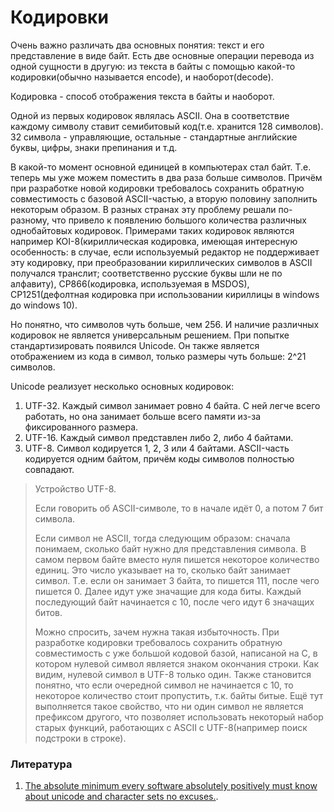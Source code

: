# Кодировки

Очень важно различать два основных понятия: текст и его представление в виде байт.
Есть две основные операции перевода из одной сущности в другую: из текста в байты 
с помощью какой-то кодировки(обычно называется encode), и наоборот(decode).

Кодировка - способ отображения текста в байты и наоборот.

Одной из первых кодировок являлась ASCII. 
Она в соответствие каждому символу ставит семибитовый код(т.е. хранится 128 символов).
32 символа - управляющие, остальные - стандартные английские буквы, цифры, знаки препинания и т.д.

В какой-то момент основной единицей в компьютерах стал байт.
Т.е. теперь мы уже можем поместить в два раза больше символов.
Причём при разработке новой кодировки требовалось сохранить обратную совместимость
с базовой ASCII-частью, а вторую половину заполнить некоторым образом.
В разных странах эту проблему решали по-разному, что привело к появлению
большого количества различных однобайтовых кодировок.
Примерами таких кодировок являются например 
KOI-8(кириллическая кодировка, имеющая интересную особенность:
в случае, если используемый редактор не поддерживает эту кодировку, 
при преобразовании кириллических символов в ASCII получался транслит;
соответственно русские буквы шли не по алфавиту),
CP866(кодировка, используемая в MSDOS),
CP1251(дефолтная кодировка при использовании кириллицы в windows до windows 10).

Но понятно, что символов чуть больше, чем 256.
И наличие различных кодировок не является универсальным решением.
При попытке стандартизировать появился Unicode. 
Он также является отображением из кода в символ, только размеры чуть больше:
2^21 символов.

Unicode реализует несколько основных кодировок:
1. UTF-32. 
Каждый символ занимает ровно 4 байта.
С ней легче всего работать, но она занимает больше всего памяти из-за 
фиксированного размера.
2. UTF-16.
Каждый символ представлен либо 2, либо 4 байтами.
3. UTF-8.
Символ кодируется 1, 2, 3 или 4 байтами.
ASCII-часть кодируется одним байтом, причём коды символов полностью совпадают.
> Устройство UTF-8.
>
> Если говорить об ASCII-символе, то в начале идёт 0, а потом 7 бит символа.
>
> Если символ не ASCII, тогда следующим образом: сначала понимаем, сколько байт
> нужно для представления символа.
> В самом первом байте вместо нуля пишется некоторое количество единиц.
> Это число указывает на то, сколько байт занимает символ.
> Т.е. если он занимает 3 байта, то пишется 111, после чего пишется 0.
> Далее идут уже значащие для кода биты.
> Каждый последующий байт начинается с 10, после чего идут 6 значащих битов.
>
> Можно спросить, зачем нужна такая избыточность.
> При разработке кодировки требовалось сохранить обратную совместимость 
> с уже большой кодовой базой, написаной на C, в котором
> нулевой символ является знаком окончания строки.
> Как видим, нулевой символ в UTF-8 только один.
> Также становится понятно, что если очередной символ не начинается с 10, 
> то некоторое количество стоит пропустить, т.к. байты битые.
> Ещё тут выполняется такое свойство, что ни один символ не является префиксом
> другого, что позволяет использовать некоторый набор старых функций, работающих
> с ASCII с UTF-8(например поиск подстроки в строке).

### Литература

1. [The absolute minimum every software absolutely positively must 
know about unicode and character sets no excuses.](
https://www.joelonsoftware.com/2003/10/08/the-absolute-minimum-every-software-developer-absolutely-positively-must-know-about-unicode-and-character-sets-no-excuses/
).
